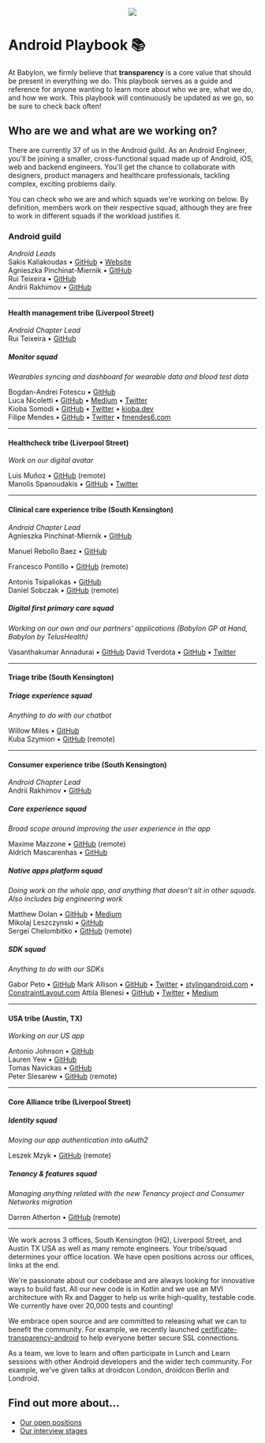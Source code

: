 <p align="center">
<img src="logo.png">
</p>


Android Playbook 📚
==================================

At Babylon, we firmly believe that **transparency** is a core value that should
be present in everything we do. This playbook serves as a guide and reference
for anyone wanting to learn more about who we are, what we do, and how we work.
This playbook will continuously be updated as we go, so be sure to check back
often!

## Who are we and what are we working on?

There are currently 37 of us in the Android guild. As an Android Engineer,
you'll be joining a smaller, cross-functional squad made up of Android, iOS,
web and backend engineers. You'll get the chance to collaborate with designers,
product managers and healthcare professionals, tackling complex, exciting
problems daily.

You can check who we are and which squads we're working on below. By definition,
members work on their respective squad, although they are free to work in
different squads if the workload justifies it.

### Android guild

*Android Leads*  
Sakis Kaliakoudas • [GitHub](https://github.com/athkalia) • [Website](http://www.sakiskaliakoudas.com)  
Agnieszka Pinchinat-Miernik • [GitHub](https://github.com/alpm)  
Rui Teixeira  • [GitHub](https://github.com/takecare)  
Andrii Rakhimov  • [GitHub](https://github.com/ar-g)  

---

#### Health management tribe (Liverpool Street)

*Android Chapter Lead*  
Rui Teixeira  • [GitHub](https://github.com/takecare) 

##### Monitor squad

*Wearables syncing and dashboard for wearable data and blood test data*
  
Bogdan-Andrei Fotescu • [GitHub](https://github.com/rakatan)  
Luca Nicoletti • [GitHub](https://github.com/lnicolet) • [Medium](https://medium.com/@luca.nicolett) • [Twitter](https://twitter.com/luca_nicolett)   
Kioba Somodi • [GitHub](https://github.com/kioba) • [Twitter](https://twitter.com/kiobaa) • [kioba.dev](https://kioba.dev)    
Filipe Mendes • [GitHub](https://github.com/fmendes6) • [Twitter](https://twitter.com/fmendes6) • [fmendes6.com](http://fmendes6.com)


---

#### Healthcheck tribe (Liverpool Street)

*Work on our digital avatar*

Luis Muñoz • [GitHub](https://github.com/luismunyoz) (remote)   
Manolis Spanoudakis • [GitHub](https://github.com/cyfer) • [Twitter](https://twitter.com/manolosigma)  

---

#### Clinical care experience tribe (South Kensington)

*Android Chapter Lead*  
Agnieszka Pinchinat-Miernik • [GitHub](https://github.com/alpm)

Manuel Rebollo Baez • [GitHub](https://github.com/mrebollob)

Francesco Pontillo • [GitHub](https://github.com/frapontillo) (remote)  

Antonis Tsipaliokas • [GitHub](https://github.com/kokeroulis)  
Daniel Sobczak • [GitHub](https://github.com/DanielSobczak) (remote)  

##### Digital first primary care squad

*Working on our own and our partners' applications (Babylon GP at Hand, Babylon by TelusHealth)*

Vasanthakumar Annadurai • [GitHub](https://github.com/apvasanth03)
David Tverdota • [GitHub](https://github.com/The-Shader) • [Twitter](https://twitter.com/Spartan_Dev)

---

#### Triage tribe (South Kensington)

##### Triage experience squad

*Anything to do with our chatbot*

Willow Miles • [GitHub](https://github.com/JEKMiles)   
Kuba Szymion • [GitHub](https://github.com/kubaBabylon) (remote)  

---

#### Consumer experience tribe (South Kensington)

*Android Chapter Lead*  
Andrii Rakhimov • [GitHub](https://github.com/ar-g)

##### Core experience squad

*Broad scope around improving the user experience in the app*

Maxime Mazzone • [GitHub](https://github.com/mazzonem) (remote)    
Aldrich Mascarenhas • [GitHub](https://github.com/AldrichMascarenhas)

##### Native apps platform squad

*Doing work on the whole app, and anything that doesn’t sit in other squads.
Also includes big engineering work*

Matthew Dolan • [GitHub](https://github.com/mattmook) • [Medium](https://medium.com/@appmattus)  
Mikolaj Leszczynski • [GitHub](https://github.com/Rosomack)  
Sergei Chelombitko • [GitHub](https://github.com/technoir42) (remote)  

##### SDK squad

*Anything to do with our SDKs*

Gabor Peto • [GitHub](https://github.com/GaborPeto)
Mark Allison • [GitHub](https://github.com/StylingAndroid) • [Twitter](https://twitter.com/MarkIAllison) • [stylingandroid.com](https://blog.stylingandroid.com) • [ConstraintLayout.com](https://constraintlayout.com/)
Attila Blenesi • [GitHub](https://github.com/ablenesi) • [Twitter](https://twitter.com/ablenessy) • [Medium](https://medium.com/@attilablnesi)

---

#### USA tribe (Austin, TX)

*Working on our US app*

Antonio Johnson • [GitHub](https://github.com/aj-65)  
Lauren Yew • [GitHub](https://github.com/laurenyew-babylon)  
Tomas Navickas • [GitHub](https://github.com/iTomkinas)   
Peter Slesarew • [GitHub](https://github.com/sliskiCode) (remote)

---

#### Core Alliance tribe (Liverpool Street)

##### Identity squad

*Moving our app authentication into oAuth2*

Leszek Mzyk • [GitHub](https://github.com/imbryk) (remote)  

##### Tenancy & features squad

*Managing anything related with the new Tenancy project and Consumer Networks migration*

Darren Atherton • [GitHub](https://github.com/DarrenAtherton49) (remote)

---

We work across 3 offices, South Kensington (HQ), Liverpool Street, and
Austin TX USA as well as many remote engineers. Your tribe/squad determines your
office location. We have open positions across our offices, links at the end.

We're passionate about our codebase and are always looking for innovative ways
to build fast. All our new code is in Kotlin and we use an MVI architecture with
Rx and Dagger to help us write high-quality, testable code. We currently have
over 20,000 tests and counting!

We embrace open source and are committed to releasing what we can to benefit the
community. For example, we recently launched
[certificate-transparency-android](https://github.com/babylonhealth/certificate-transparency-android/)
to help everyone better secure SSL connections.

As a team, we love to learn and often participate in Lunch and Learn sessions
with other Android developers and the wider tech community. For example, we've
given talks at droidcon London, droidcon Berlin and Londroid.

## Find out more about...

- [Our open positions](/recruitment/positions/open_positions.md)
- [Our interview stages](/recruitment/interview_stages.md)

